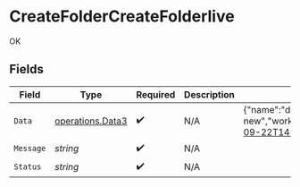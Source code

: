 # CreateFolderCreateFolderlive

OK


## Fields

| Field                                                                                                                                                                                                               | Type                                                                                                                                                                                                                | Required                                                                                                                                                                                                            | Description                                                                                                                                                                                                         | Example                                                                                                                                                                                                             |
| ------------------------------------------------------------------------------------------------------------------------------------------------------------------------------------------------------------------- | ------------------------------------------------------------------------------------------------------------------------------------------------------------------------------------------------------------------- | ------------------------------------------------------------------------------------------------------------------------------------------------------------------------------------------------------------------- | ------------------------------------------------------------------------------------------------------------------------------------------------------------------------------------------------------------------- | ------------------------------------------------------------------------------------------------------------------------------------------------------------------------------------------------------------------- |
| `Data`                                                                                                                                                                                                              | [operations.Data3](../../../pkg/models/operations/data3.md)                                                                                                                                                         | :heavy_check_mark:                                                                                                                                                                                                  | N/A                                                                                                                                                                                                                 | {"name":"default new","workbook_id":"39","user_id":"40","icon":"https://taam.ai/assets/empty.jpg","description":null,"updated_at":"2023-09-22T14:27:35.000000Z","created_at":"2023-09-22T14:27:35.000000Z","id":45} |
| `Message`                                                                                                                                                                                                           | *string*                                                                                                                                                                                                            | :heavy_check_mark:                                                                                                                                                                                                  | N/A                                                                                                                                                                                                                 |                                                                                                                                                                                                                     |
| `Status`                                                                                                                                                                                                            | *string*                                                                                                                                                                                                            | :heavy_check_mark:                                                                                                                                                                                                  | N/A                                                                                                                                                                                                                 |                                                                                                                                                                                                                     |